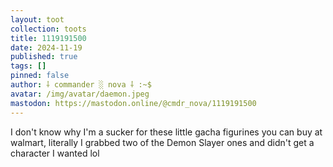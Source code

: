 ```yaml
---
layout: toot
collection: toots
title: 1119191500
date: 2024-11-19
published: true
tags: []
pinned: false
author: ⸸ commander ░ nova ⸸ :~$
avatar: /img/avatar/daemon.jpeg
mastodon: https://mastodon.online/@cmdr_nova/1119191500
---
```


I don't know why I'm a sucker for these little gacha figurines you can buy at walmart, literally I grabbed two of the Demon Slayer ones and didn't get a character I wanted lol
